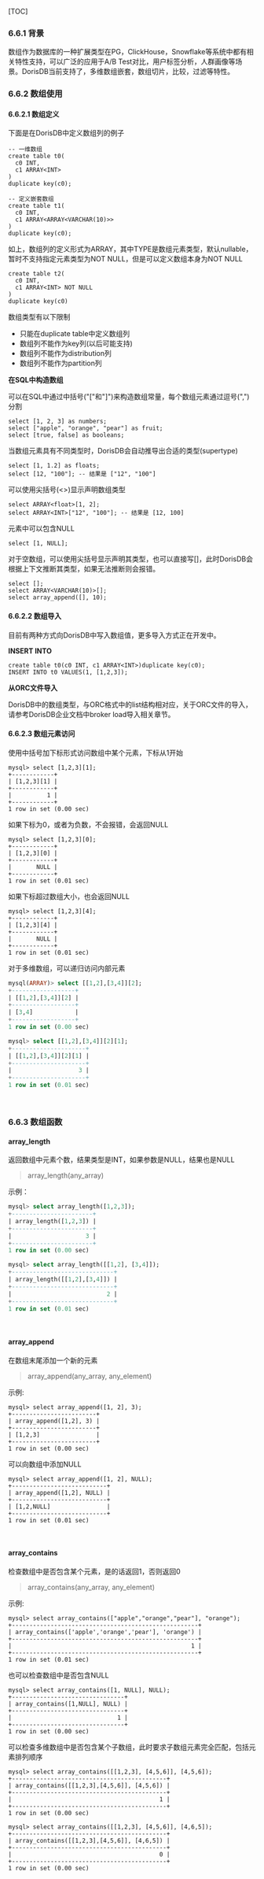 [TOC]
### 6.6.1 背景
数组作为数据库的一种扩展类型在PG，ClickHouse，Snowflake等系统中都有相关特性支持，可以广泛的应用于A/B Test对比，用户标签分析，人群画像等场景。DorisDB当前支持了，多维数组嵌套，数组切片，比较，过滤等特性。

### 6.6.2 数组使用

#### 6.6.2.1 数组定义

下面是在DorisDB中定义数组列的例子

~~~
-- 一维数组
create table t0(
  c0 INT,
  c1 ARRAY<INT>
)
duplicate key(c0);

-- 定义嵌套数组
create table t1(
  c0 INT,
  c1 ARRAY<ARRAY<VARCHAR(10)>>
)
duplicate key(c0);

~~~

如上，数组列的定义形式为ARRAY，其中TYPE是数组元素类型，默认nullable，暂时不支持指定元素类型为NOT NULL，但是可以定义数组本身为NOT NULL

~~~
create table t2(
  c0 INT,
  c1 ARRAY<INT> NOT NULL
)
duplicate key(c0)

~~~

数组类型有以下限制

*   只能在duplicate table中定义数组列
*   数组列不能作为key列(以后可能支持)
*   数组列不能作为distribution列
*   数组列不能作为partition列

**在SQL中构造数组**

可以在SQL中通过中括号("\["和"\]")来构造数组常量，每个数组元素通过逗号(",")分割

~~~
select [1, 2, 3] as numbers;
select ["apple", "orange", "pear"] as fruit;
select [true, false] as booleans;

~~~

当数组元素具有不同类型时，DorisDB会自动推导出合适的类型(supertype)

~~~
select [1, 1.2] as floats;
select [12, "100"]; -- 结果是 ["12", "100"]

~~~

可以使用尖括号(<>)显示声明数组类型

~~~
select ARRAY<float>[1, 2];
select ARRAY<INT>["12", "100"]; -- 结果是 [12, 100]

~~~

元素中可以包含NULL

~~~
select [1, NULL];

~~~

对于空数组，可以使用尖括号显示声明其类型，也可以直接写\[\]，此时DorisDB会根据上下文推断其类型，如果无法推断则会报错。

~~~
select [];
select ARRAY<VARCHAR(10)>[];
select array_append([], 10);

~~~

#### 6.6.2.2 数组导入

目前有两种方式向DorisDB中写入数组值，更多导入方式正在开发中。

**INSERT INTO**

~~~
create table t0(c0 INT, c1 ARRAY<INT>)duplicate key(c0);
INSERT INTO t0 VALUES(1, [1,2,3]);

~~~

**从ORC文件导入**

DorisDB中的数组类型，与ORC格式中的list结构相对应，关于ORC文件的导入，请参考DorisDB企业文档中broker load导入相关章节。

#### 6.6.2.3 数组元素访问

使用中括号加下标形式访问数组中某个元素，下标从1开始

~~~
mysql> select [1,2,3][1];
+------------+
| [1,2,3][1] |
+------------+
|          1 |
+------------+
1 row in set (0.00 sec)

~~~

如果下标为0，或者为负数，不会报错，会返回NULL

~~~
mysql> select [1,2,3][0];
+------------+
| [1,2,3][0] |
+------------+
|       NULL |
+------------+
1 row in set (0.01 sec)

~~~

如果下标超过数组大小，也会返回NULL

~~~
mysql> select [1,2,3][4];
+------------+
| [1,2,3][4] |
+------------+
|       NULL |
+------------+
1 row in set (0.01 sec)

~~~

对于多维数组，可以递归访问内部元素

```sql
mysql(ARRAY)> select [[1,2],[3,4]][2];
+------------------+
| [[1,2],[3,4]][2] |
+------------------+
| [3,4]            |
+------------------+
1 row in set (0.00 sec)

mysql> select [[1,2],[3,4]][2][1];
+---------------------+
| [[1,2],[3,4]][2][1] |
+---------------------+
|                   3 |
+---------------------+
1 row in set (0.01 sec)
```
<br>

### 6.6.3 数组函数

#### **array\_length**

返回数组中元素个数，结果类型是INT，如果参数是NULL，结果也是NULL

> array\_length(any\_array)

示例：

```sql
mysql> select array_length([1,2,3]);
+-----------------------+
| array_length([1,2,3]) |
+-----------------------+
|                     3 |
+-----------------------+
1 row in set (0.00 sec)

mysql> select array_length([[1,2], [3,4]]);
+-----------------------------+
| array_length([[1,2],[3,4]]) |
+-----------------------------+
|                           2 |
+-----------------------------+
1 row in set (0.01 sec)
```
<br>

#### **array\_append**

在数组末尾添加一个新的元素

> array\_append(any\_array, any\_element)

示例:

~~~
mysql> select array_append([1, 2], 3);
+------------------------+
| array_append([1,2], 3) |
+------------------------+
| [1,2,3]                |
+------------------------+
1 row in set (0.00 sec)

~~~

可以向数组中添加NULL

~~~
mysql> select array_append([1, 2], NULL);
+---------------------------+
| array_append([1,2], NULL) |
+---------------------------+
| [1,2,NULL]                |
+---------------------------+
1 row in set (0.01 sec)

~~~
<br>

#### **array\_contains**

检查数组中是否包含某个元素，是的话返回1，否则返回0

> array\_contains(any\_array, any\_element)

示例:

~~~
mysql> select array_contains(["apple","orange","pear"], "orange");
+-----------------------------------------------------+
| array_contains(['apple','orange','pear'], 'orange') |
+-----------------------------------------------------+
|                                                   1 |
+-----------------------------------------------------+
1 row in set (0.01 sec)

~~~

也可以检查数组中是否包含NULL

~~~
mysql> select array_contains([1, NULL], NULL);
+--------------------------------+
| array_contains([1,NULL], NULL) |
+--------------------------------+
|                              1 |
+--------------------------------+
1 row in set (0.00 sec)

~~~

可以检查多维数组中是否包含某个子数组，此时要求子数组元素完全匹配，包括元素排列顺序

~~~
mysql> select array_contains([[1,2,3], [4,5,6]], [4,5,6]);
+--------------------------------------------+
| array_contains([[1,2,3],[4,5,6]], [4,5,6]) |
+--------------------------------------------+
|                                          1 |
+--------------------------------------------+
1 row in set (0.00 sec)

mysql> select array_contains([[1,2,3], [4,5,6]], [4,6,5]);
+--------------------------------------------+
| array_contains([[1,2,3],[4,5,6]], [4,6,5]) |
+--------------------------------------------+
|                                          0 |
+--------------------------------------------+
1 row in set (0.00 sec)

~~~